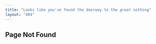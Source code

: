 ```yaml
---
title: "Looks like you've found the doorway to the great nothing"
layout: "404"
---
```


## Page Not Found
